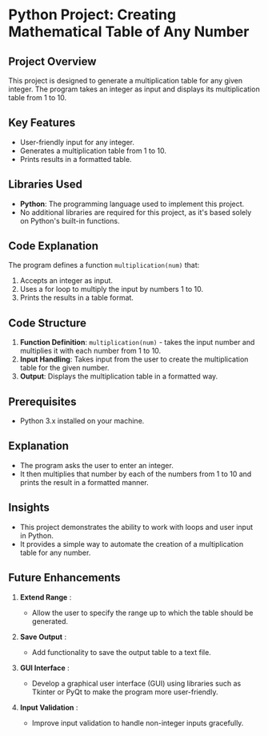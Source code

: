 # Python Project: Creating Mathematical Table of Any Number

## Project Overview
This project is designed to generate a multiplication table for any given integer. The program takes an integer as input and displays its multiplication table from 1 to 10.

## Key Features
- User-friendly input for any integer.
- Generates a multiplication table from 1 to 10.
- Prints results in a formatted table.

## Libraries Used
- **Python**: The programming language used to implement this project.
- No additional libraries are required for this project, as it's based solely on Python's built-in functions.

## Code Explanation
The program defines a function `multiplication(num)` that:
1. Accepts an integer as input.
2. Uses a for loop to multiply the input by numbers 1 to 10.
3. Prints the results in a table format.

## Code Structure
1. **Function Definition**: `multiplication(num)` - takes the input number and multiplies it with each number from 1 to 10.
2. **Input Handling**: Takes input from the user to create the multiplication table for the given number.
3. **Output**: Displays the multiplication table in a formatted way.

## Prerequisites  
- Python 3.x installed on your machine.  

## Explanation
- The program asks the user to enter an integer.
- It then multiplies that number by each of the numbers from 1 to 10 and prints the result in a formatted manner.

## Insights
- This project demonstrates the ability to work with loops and user input in Python.
- It provides a simple way to automate the creation of a multiplication table for any number.


## Future Enhancements

1. **Extend Range** :
   - Allow the user to specify the range up to which the table should be generated.

3. **Save Output** :
   - Add functionality to save the output table to a text file.

5. **GUI Interface** :
   - Develop a graphical user interface (GUI) using libraries such as Tkinter or PyQt to make the program more user-friendly.

7. **Input Validation** :
   - Improve input validation to handle non-integer inputs gracefully.

